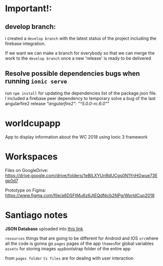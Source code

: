 # Important!:
## develop branch:
i created a `develop branch` with the latest status of the project including the firebase integration.

If we want we can make a branch for everybody so that we can merge the work to the `develop branch` once a new 'release' is ready to be delivered

## Resolve possible dependencies bugs when running `ionic serve`
run `npm install` for updating the dependencies list of the package.json file. I included a firebase peer dependency to temporary solve a bug of the last angularfire2 release *"angularfire2": "^5.0.0-rc.6.0"*"

# worldcupapp
App to display information about the WC 2018 using Ionic 3 framework


# Workspaces
Files on GoogleDrive: https://drive.google.com/drive/folders/1eBILXYUnRdUCgs0N1YnHGwue73Egp0d7

Prototype on Figma: https://www.figma.com/file/a6DSFtMu6z6JtEQdNicb2NPg/WorldCup2018


# Santiago notes

**JSON Database** uploaded into [this link](https://console.firebase.google.com/project/ws6c-87e23/database/ws6c-87e23/data)

`resources` things that are going to be different for Android and IOS
`src`where all the code is gonna go
`pages` pages of the app
`themes`for global variables
`assets` for storing images
`app`bootstrap folder of the entire app

from `pages folder` `ts files` are for dealing with user interaction
